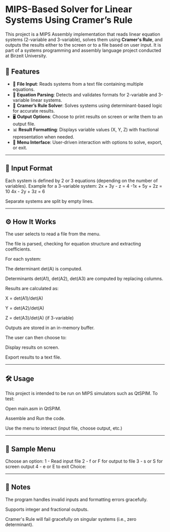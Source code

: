 # MIPS-Based Solver for Linear Systems Using Cramer’s Rule

This project is a MIPS Assembly implementation that reads linear equation systems (2-variable and 3-variable), solves them using **Cramer's Rule**, and outputs the results either to the screen or to a file based on user input. It is part of a systems programming and assembly language project conducted at Birzeit University.

## 📌 Features

- 📁 **File Input**: Reads systems from a text file containing multiple equations.
- 🧠 **Equation Parsing**: Detects and validates formats for 2-variable and 3-variable linear systems.
- 🧮 **Cramer’s Rule Solver**: Solves systems using determinant-based logic for accurate results.
- 🖥️ **Output Options**: Choose to print results on screen or write them to an output file.
- 📊 **Result Formatting**: Displays variable values (X, Y, Z) with fractional representation when needed.
- 🔄 **Menu Interface**: User-driven interaction with options to solve, export, or exit.

---

## 🧾 Input Format
Each system is defined by 2 or 3 equations (depending on the number of variables). Example for a 3-variable system:
2x + 3y - z = 4
-1x + 5y + 2z = 10
4x - 2y + 3z = 6

Separate systems are split by empty lines.

---

## ⚙️ How It Works
The user selects to read a file from the menu.

The file is parsed, checking for equation structure and extracting coefficients.

For each system:

The determinant det(A) is computed.

Determinants det(A1), det(A2), det(A3) are computed by replacing columns.

Results are calculated as:

X = det(A1)/det(A)

Y = det(A2)/det(A)

Z = det(A3)/det(A) (if 3-variable)

Outputs are stored in an in-memory buffer.

The user can then choose to:

Display results on screen.

Export results to a text file.

---


## 🛠️ Usage
This project is intended to be run on MIPS simulators such as QtSPIM. To test:

Open main.asm in QtSPIM.

Assemble and Run the code.

Use the menu to interact (input file, choose output, etc.)

---

## 🔄 Sample Menu
Choose an option:
1 - Read input file
2 - f or F for output to file
3 - s or S for screen output
4 - e or E to exit
Choice:

---

## 📌 Notes
The program handles invalid inputs and formatting errors gracefully.

Supports integer and fractional outputs.

Cramer's Rule will fail gracefully on singular systems (i.e., zero determinant).




